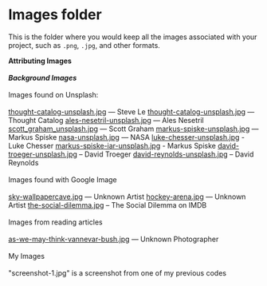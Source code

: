 # Images folder

This is the folder where you would keep all the images associated with your project, such as `.png`, `.jpg`, and other formats.

<b>Attributing Images</b>
<br>
<br>
<b><i>Background Images</i></b>
<br>
<br>
Images found on Unsplash:
<br>
<br>
[thought-catalog-unsplash.jpg](https://unsplash.com/photos/lMoFnXxrnaU) — Steve Le
[thought-catalog-unsplash.jpg](https://unsplash.com/photos/OJZB0VUQKKc) — Thought Catalog
[ales-nesetril-unsplash.jpg](https://unsplash.com/photos/Im7lZjxeLhg) — Ales Nesetril
[scott_graham_unsplash.jpg](https://unsplash.com/photos/5fNmWej4tAA) — Scott Graham
[markus-spiske-unsplash.jpg](https://unsplash.com/photos/Skf7HxARcoc) — Markus Spiske
[nasa-unsplash.jpg](https://unsplash.com/photos/1lfI7wkGWZ4) — NASA
[luke-chesser-unsplash.jpg](https://unsplash.com/photos/eICUFSeirc0) - Luke Chesser
[markus-spiske-iar-unsplash.jpg](https://unsplash.com/photos/iar-afB0QQw) - Markus Spiske
[david-troeger-unsplash.jpg](https://unsplash.com/photos/M8xxVih_V_U) – David Troeger
[david-reynolds-unsplash.jpg](https://unsplash.com/photos/-eMN9QKB5bE) – David Reynolds
<br>
<br>
Images found with Google Image
<br>
<br>
[sky-wallpapercave.jpg](https://wallpapercave.com/w/wp3436956) — Unknown Artist
[hockey-arena.jpg](https://scapromotions.com/home/hockey-stadium-with-spectators-and-an-empty-ice-rink/) — Unknown Artist
[the-social-dilemma.jpg](https://m.imdb.com/title/tt11464826/mediaviewer/rm3501893121/) – The Social Dilemma on IMDB
<br>
<br>
Images from reading articles
<br>
<br>
[as-we-may-think-vannevar-bush.jpg](https://www.theatlantic.com/magazine/archive/1945/07/as-we-may-think/303881/) — Unknown Photographer
<br>
<br>
My Images
<br>
<br>
"screenshot-1.jpg" is a screenshot from one of my previous codes
